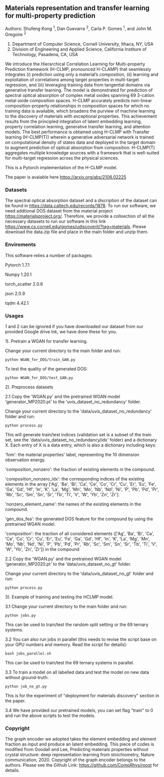 ## Materials representation and transfer learning for multi-property prediction

Authors: Shufeng Kong <sup>1</sup>, Dan Guevarra <sup>2</sup>, Carla P. Gomes <sup>1</sup>, and John M. Gregoire <sup>2</sup>
1) Department of Computer Science, Cornell University, Ithaca, NY, USA
2) Division of Engineering and Applied Science, 
   California Institure of Technology, Pasadena, CA, USA
   
We introduce the Hierarchical Correlation Learning for Multi-property Prediction framework (H-CLMP, pronounced H-CLAMP) that seamlessly integrates (i) prediction using only a material’s composition, (ii) learning and exploitation of correlations among target properties in multi-target regression, and (iii) leveraging training data from tangential domains via generative transfer learning. The model is demonstrated for prediction of spectral optical absorption of complex metal oxides spanning 69 3-cation metal oxide composition spaces. H-CLMP accurately predicts non-linear composition-property relationships in composition spaces for which no training data is available, which broadens the purview of machine learning to the discovery of materials with exceptional properties. This achievement results from the principled integration of latent embedding learning, property correlation learning, generative transfer learning, and attention models. The best performance is obtained using H-CLMP with Transfer learning (H-CLMP(T)) wherein a generative adversarial network is trained on computational density of states data and deployed in the target domain to augment prediction of optical absorption from composition. H-CLMP(T) aggregates multiple knowledge sources with a framework that is well-suited for multi-target regression across the physical sciences.

This is a Pytorch implementation of the H-CLMP model. 

The paper is avaiable here https://arxiv.org/abs/2106.02225

### Datasets 

The spectral optical absorption dataset and a discription of the dataset can be found in https://data.caltech.edu/records/1878. To run our software, we need addtional DOS dataset from the material project https://materialsproject.org/. Therefore, we provide a colloection of all the necessary datasets to run our software in this link https://www.cs.cornell.edu/gomes/udiscoverit/?tag=materials. Please download the data.zip file and place in the main folder and unzip them.

### Enviroments

This software relies a number of packages:

Pytorch 1.7.1

Numpy 1.20.1

torch_scatter 2.0.6

json 2.0.9

tqdm 4.42.1

### Usages
1 and 2 can be ignored if you have downloaded our dataset from our provided Google drive lnk, we have done 
these for you. 

1). Pretrain a WGAN for transfer learning.

Change your current directory to the main folder and run:
```shell script
python WGAN_for_DOS/train_GAN.py
```

To test the quality of the generated DOS:
```shell script
python WGAN_for_DOS/test_GAN.py
```

2). Preprocess datasets

2.1 Copy the 'WGAN.py' and the pretrained WGAN model 'generator_MP2020.pt' to the 
'uvis_dataset_no_redundancy' folder.

Change your current directory  to the 'data/uvis_dataset_no_redundancy' folder and run:
```shell script
python process.py
```
This will generate train/test indices (validation set is a subset of the train set, see the 'data/uvis_dataset_no_redundancy/idx' folder) and 
a dictionary X. Each entry of X is a data entry, which is also a dictionary including keys: 

'fom': the material properties' label, representing the 10 dimension observation energy.

'composition_nonzero': the fraction of existing elements in the compound.

'composition_nonzero_idx': the corresponding indices of the existing elements 
in the array ['Ag', 'Ba', 'Bi', 'Ca', 'Ce', 'Co', 'Cr', 'Cu', 'Er', 'Eu', 'Fe', 'Ga', 'Gd', 'Hf', 'In', 'K', 'La', 'Mg', 'Mn', 'Mo', 'Nb',
             'Nd', 'Ni', 'P', 'Pb', 'Pd', 'Pr', 'Rb', 'Sc', 'Sm', 'Sn', 'Sr', 'Tb', 'Ti', 'V', 'W', 'Yb', 'Zn', 'Zr'].

'nonzero_element_name': the names of the existing elements in the compound.

'gen_dos_fea': the generated DOS feature for the compound by using the pretrained WGAN
model.

'composition': the traction of all considered elements (['Ag', 'Ba', 'Bi', 'Ca', 'Ce', 'Co', 'Cr', 'Cu', 'Er', 'Eu', 'Fe', 'Ga', 'Gd', 'Hf', 'In', 'K', 'La', 'Mg', 'Mn', 'Mo', 'Nb',
             'Nd', 'Ni', 'P', 'Pb', 'Pd', 'Pr', 'Rb', 'Sc', 'Sm', 'Sn', 'Sr', 'Tb', 'Ti', 'V', 'W', 'Yb', 'Zn', 'Zr']) in the compound
 
2.2 Copy the 'WGAN.py' and the pretrained WGAN model 'generator_MP2020.pt' to the 
'data/uvis_dataset_no_gt' folder.

Change your current directory  to the 'data/uvis_dataset_no_gt' folder and run:
```shell script
python process.py
```

3). Example of training and testing the HCLMP model.

3.1 Change your current directory to the main folder and run:
```shell script
python jobs.py
```
This can be used to train/test the random split setting or the 69 ternary systems.

3.2 You can also run jobs in parallel (this needs to revise the script base on
your GPU numbers and memory. Read the script for details):
```shell script
bash jobs_parallel.sh
```
This can be used to train/test the 69 ternary systems in parallel.

3.3 To train a model on all labelled data and test the model on new data without ground-truth:
```shell script
python job_no_gt.py
```
This is for the experiment of "deployment for materials discovery" section in the paper.

3.4 We have provided our pretrained models, you can
set flag "train" to 0 and run the above scripts to test the models.

### Copyright

The graph encoder we adopted takes the element embedding and element fraction as input and produce an latent embedding.
This piece of codes is modified from Goodall and Lee, Predicting materials properties without crystal structure: 
deep representation learning from stoichiometry, Nature communication, 2020. Copyright of the graph encoder belongs to the authors. 
Please see the Github Link: https://github.com/CompRhys/roost for details.




